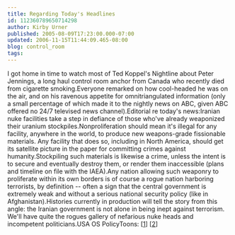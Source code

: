 ```yaml
---
title: Regarding Today's Headlines
id: 112360789650714298
author: Kirby Urner
published: 2005-08-09T17:23:00.000-07:00
updated: 2006-11-15T11:44:09.465-08:00
blog: control_room
tags: 
---
```


I got home in time to watch most of Ted Koppel's Nightline about Peter Jennings, a long haul control room anchor from Canada who recently died from cigarette smoking.Everyone remarked on how cool-headed he was on the air, and on his ravenous appetite for omnitriangulated information (only a small percentage of which made it to the nightly news on ABC, given ABC offered no 24/7 televised news channel).Editorial re today's news:Iranian nuke facilities take a step in defiance of those who've already weaponized their uranium stockpiles.Nonproliferation should mean it's illegal for any facility, anywhere in the world, to produce new weapons-grade fissionable materials. Any facility that does so, including in North America, should get its satellite picture in the paper for committing crimes against humanity.Stockpiling such materials is likewise a crime, unless the intent is to secure and eventually destroy them, or render them inaccessible (plans and timeline on file with the IAEA).Any nation allowing such weaponry to proliferate within its own borders is of course a rogue nation harboring terrorists, by definition -- often a sign that the central government is extremely weak and without a serious national security policy (like in Afghanistan).Histories currently in production will tell the story from this angle: the Iranian government is not alone in being inept against terrorism. We'll have quite the rogues gallery of nefarious nuke heads and incompetent politicians.USA OS PolicyToons: [[1](http://www.4dsolutions.net/mycartoons/cartoon2.html)] [[2](http://www.4dsolutions.net/mycartoons/cartoon3.html)]